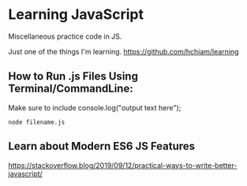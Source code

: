 # Learning JavaScript

Miscellaneous practice code in JS.

Just one of the things I'm learning. https://github.com/hchiam/learning

## How to Run .js Files Using Terminal/CommandLine:

Make sure to include console.log("output text here");

    node filename.js

## Learn about Modern ES6 JS Features

https://stackoverflow.blog/2019/09/12/practical-ways-to-write-better-javascript/
